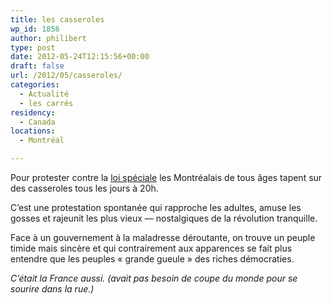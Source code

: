 ```yaml
---
title: les casseroles
wp_id: 1856
author: philibert
type: post
date: 2012-05-24T12:15:56+00:00
draft: false
url: /2012/05/casseroles/
categories:
  - Actualité
  - les carrés
residency:
  - Canada
locations:
  - Montréal

---
```

Pour protester contre la <a href="https://benmerde.loc/2012/05/les-carres/" title="Article sur la Loi Spéciale" target="_blank">loi spéciale</a> les Montréalais de tous âges tapent sur des casseroles tous les jours à 20h. 

C&rsquo;est une protestation spontanée qui rapproche les adultes, amuse les gosses et rajeunit les plus vieux &mdash; nostalgiques de la révolution tranquille. 



Face à un gouvernement à la maladresse déroutante, on trouve un peuple timide mais sincère et qui contrairement aux apparences se fait plus entendre que les peuples « grande gueule » des riches démocraties. 

_C&rsquo;était la France aussi. (avait pas besoin de coupe du monde pour se sourire dans la rue.)_
